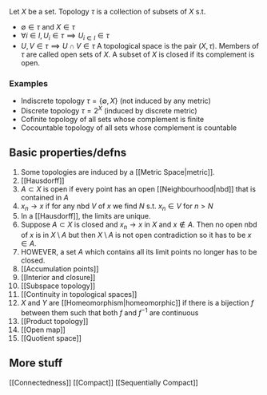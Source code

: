 Let $X$ be a set. 
Topology $\tau$ is a collection of subsets of $X$ s.t.
- $\emptyset\in \tau$ and $X\in \tau$
- $\forall i \in I, U_i\in \tau\implies U_{i\in I}\in \tau$
- $U,V\in \tau\implies U\cap V\in\tau$
A topological space is the pair $(X,\tau)$.
Members of $\tau$ are called open sets of $X$.
A subset of $X$ is closed if its complement is open.

### Examples
- Indiscrete topology $\tau=\{\emptyset, X\}$ (not induced by any metric)
- Discrete topology $\tau=2^X$ (induced by discrete metric)
- Cofinite topology of all sets whose complement is finite
- Cocountable topology of all sets whose complement is countable


## Basic properties/defns
1. Some topologies are induced by a [[Metric Space|metric]].
2. [[Hausdorff]]
3. $A\subset X$ is open if every point has an open [[Neighbourhood|nbd]] that is contained in $A$
4. $x_n\to x$ if for any nbd $V$ of $x$ we find $N$ s.t. $x_n\in V$ for $n>N$
5. In a [[Hausdorff]], the limits are unique.
6. Suppose $A\subset X$ is closed and $x_n\to x$ in $X$ and $x\not\in A$. 
   Then no open nbd of $x$ is in $X\setminus A$ 
   but then $X\setminus A$ is not open contradiction so it has to be $x\in A$.
7. HOWEVER, a set $A$ which contains all its limit points no longer has to be closed.
8. [[Accumulation points]]
9. [[Interior and closure]]
10. [[Subspace topology]]
11. [[Continuity in topological spaces]]
12. $X$ and $Y$ are [[Homeomorphism|homeomorphic]] if there is a bijection $f$ between them 
    such that both $f$ and $f^{-1}$ are continuous
13. [[Product topology]]
14. [[Open map]]
15. [[Quotient space]]

## More stuff
[[Connectedness]]
[[Compact]]
[[Sequentially Compact]]